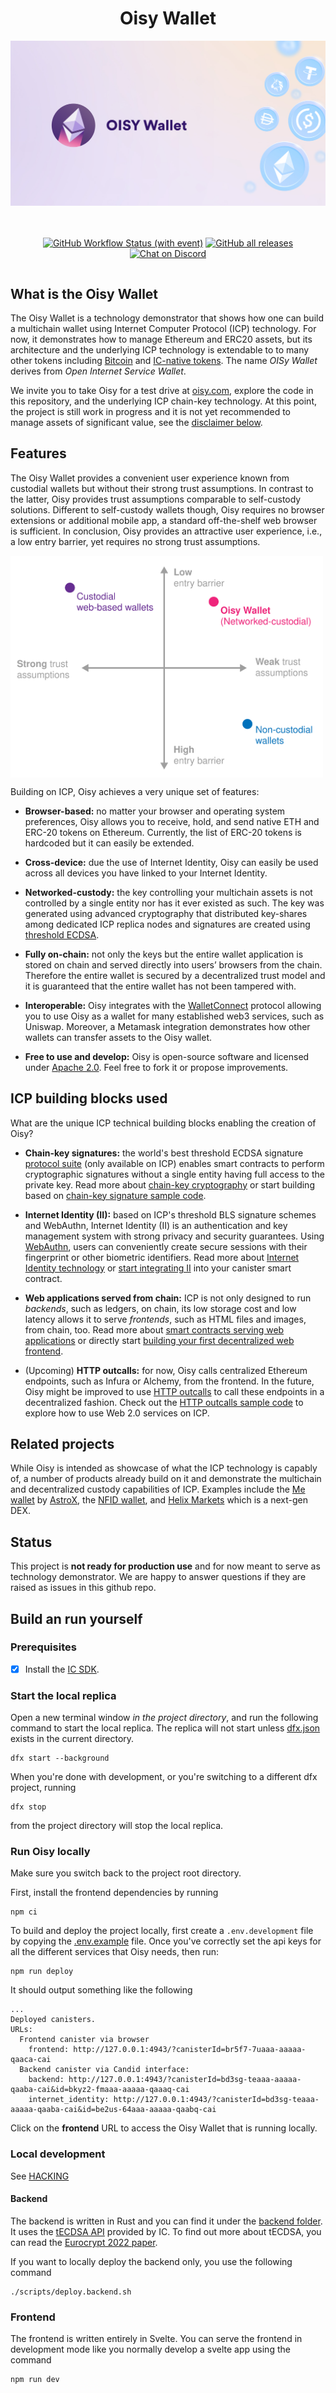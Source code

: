 <div align="center" style="display:flex;flex-direction:column;">
  <h1>Oisy Wallet</h1>

  <a href="https://oisy.com/">
    <img src="./src/frontend/static/images/meta-share.jpg" alt="Oisy Wallet logo" role="presentation"/>
  </a>

<br/>
<br/>

[![GitHub Workflow Status (with event)](https://img.shields.io/github/actions/workflow/status/dfinity/oisy-wallet/build.yml?logo=github&label=Build%20and%20test)](https://github.com/dfinity/oisy-wallet/actions/workflows/build.yml)
<a href="https://github.com/dfinity/oisy-wallet/releases"><img src="https://img.shields.io/github/downloads/dfinity/oisy-wallet/total?label=downloads&logo=github" alt="GitHub all releases"></a>
[![Chat on Discord](https://img.shields.io/badge/chat-Discord-lightgrey?logo=Discord&style=flat-square)](https://discord.gg/E9FxceAg2j)

</div>

## What is the Oisy Wallet

The Oisy Wallet is a technology demonstrator that shows how one can build a multichain wallet using Internet Computer Protocol (ICP) technology. For now, it demonstrates how to manage Ethereum and ERC20 assets, but its architecture and the underlying ICP technology is extendable to to many other tokens including [Bitcoin](https://internetcomputer.org/bitcoin-integration) and [IC-native tokens](https://internetcomputer.org/docs/current/developer-docs/integrations/icrc-1/deploy-new-token). The name _OISy Wallet_ derives from _Open Internet Service Wallet_.

We invite you to take Oisy for a test drive at [oisy.com](https://oisy.com), explore the code in this repository, and the underlying ICP chain-key technology. At this point, the project is still work in progress and it is not yet recommended to manage assets of significant value, see the [disclaimer below](#status).

## Features

The Oisy Wallet provides a convenient user experience known from custodial wallets but without their strong trust assumptions. In contrast to the latter, Oisy provides trust assumptions comparable to self-custody solutions. Different to self-custody wallets though, Oisy requires no browser extensions or additional mobile app, a standard off-the-shelf web browser is sufficient. In conclusion, Oisy provides an attractive user experience, i.e., a low entry barrier, yet requires no strong trust assumptions.

<div align="center" style="display:flex;flex-direction:column;">
  <img src="./oisy-comparison.svg" alt="Oisy feature comparison" style="max-width:500px"/>
</div>

Building on ICP, Oisy achieves a very unique set of features:

- **Browser-based:** no matter your browser and operating system preferences, Oisy allows you to receive, hold, and send native ETH and ERC-20 tokens on Ethereum. Currently, the list of ERC-20 tokens is hardcoded but it can easily be extended.

- **Cross-device:** due the use of Internet Identity, Oisy can easily be used across all devices you have linked to your Internet Identity.

- **Networked-custody:** the key controlling your multichain assets is not controlled by a single entity nor has it ever existed as such. The key was generated using advanced cryptography that distributed key-shares among dedicated ICP replica nodes and signatures are created using [threshold ECDSA](https://internetcomputer.org/docs/current/developer-docs/integrations/t-ecdsa/).

- **Fully on-chain:** not only the keys but the entire wallet application is stored on chain and served directly into users’ browsers from the chain. Therefore the entire wallet is secured by a decentralized trust model and it is guaranteed that the entire wallet has not been tampered with.

- **Interoperable:** Oisy integrates with the [WalletConnect](https://walletconnect.com/) protocol allowing you to use Oisy as a wallet for many established web3 services, such as Uniswap. Moreover, a Metamask integration demonstrates how other wallets can transfer assets to the Oisy wallet.

- **Free to use and develop:** Oisy is open-source software and licensed under [Apache 2.0](LICENSE). Feel free to fork it or propose improvements.

## ICP building blocks used

What are the unique ICP technical building blocks enabling the creation of Oisy?

- **Chain-key signatures:** the world's best threshold ECDSA signature [protocol suite](https://eprint.iacr.org/2022/506) (only available on ICP) enables smart contracts to perform cryptographic signatures without a single entity having full access to the private key. Read more about [chain-key cryptography](https://internetcomputer.org/how-it-works/chain-key-technology/) or start building based on [chain-key signature sample code](https://internetcomputer.org/docs/current/samples/t-ecdsa-sample).

- **Internet Identity (II):** based on ICP's threshold BLS signature schemes and WebAuthn, Internet Identity (II) is an authentication and key management system with strong privacy and security guarantees. Using [WebAuthn](https://www.w3.org/TR/webauthn-3), users can conveniently create secure sessions with their fingerprint or other biometric identifiers. Read more about [Internet Identity technology](https://internetcomputer.org/internet-identity) or [start integrating II](https://internetcomputer.org/docs/current/developer-docs/integrations/internet-identity/integrate-identity) into your canister smart contract.

- **Web applications served from chain:** ICP is not only designed to run _backends_, such as ledgers, on chain, its low storage cost and low latency allows it to serve _frontends_, such as HTML files and images, from chain, too. Read more about [smart contracts serving web applications](https://internetcomputer.org/how-it-works/smart-contracts-serve-the-web/) or directly start [building your first decentralized web frontend](https://internetcomputer.org/docs/current/developer-docs/frontend/).

- (Upcoming) **HTTP outcalls:** for now, Oisy calls centralized Ethereum endpoints, such as Infura or Alchemy, from the frontend. In the future, Oisy might be improved to use [HTTP outcalls](https://internetcomputer.org/https-outcalls) to call these endpoints in a decentralized fashion. Check out the [HTTP outcalls sample code](https://internetcomputer.org/docs/current/developer-docs/integrations/https-outcalls/https-outcalls-how-to-use) to explore how to use Web 2.0 services on ICP.

## Related projects

While Oisy is intended as showcase of what the ICP technology is capably of, a number of products already build on it and demonstrate the multichain and decentralized custody capabilities of ICP. Examples include the [Me wallet](https://astrox.me/) by [AstroX](https://astrox.network), the [NFID wallet](https://nfid.one/), and [Helix Markets](https://helixmarkets.io) which is a next-gen DEX.

## Status

This project is **not ready for production use** and for now meant to serve as technology demonstrator. We are happy to answer questions if they are raised as issues in this github repo.

## Build an run yourself

### Prerequisites

- [x] Install the [IC SDK](https://internetcomputer.org/docs/current/developer-docs/setup/install/index.mdx).

### Start the local replica

Open a new terminal window _in the project directory_, and run the following command to start the local replica. The replica will not start unless [dfx.json](dfx.json) exists in the current directory.

```
dfx start --background
```

When you're done with development, or you're switching to a different dfx project, running

```
dfx stop
```

from the project directory will stop the local replica.

### Run Oisy locally

Make sure you switch back to the project root directory.

First, install the frontend dependencies by running

```
npm ci
```

To build and deploy the project locally, first create a `.env.development` file by copying the [.env.example](.env.example) file. Once you've correctly set the api keys for all the different services that Oisy needs, then run:

```
npm run deploy
```

It should output something like the following

```
...
Deployed canisters.
URLs:
  Frontend canister via browser
    frontend: http://127.0.0.1:4943/?canisterId=br5f7-7uaaa-aaaaa-qaaca-cai
  Backend canister via Candid interface:
    backend: http://127.0.0.1:4943/?canisterId=bd3sg-teaaa-aaaaa-qaaba-cai&id=bkyz2-fmaaa-aaaaa-qaaaq-cai
    internet_identity: http://127.0.0.1:4943/?canisterId=bd3sg-teaaa-aaaaa-qaaba-cai&id=be2us-64aaa-aaaaa-qaabq-cai
```

Click on the **frontend** URL to access the Oisy Wallet that is running locally.

### Local development

See [HACKING](HACKING.md)

#### Backend

The backend is written in Rust and you can find it under the [backend folder](src/backend/). It uses the [tECDSA API](https://internetcomputer.org/docs/current/developer-docs/integrations/t-ecdsa/t-ecdsa-how-it-works) provided by IC. To find out more about tECDSA, you can read the [Eurocrypt 2022 paper](https://eprint.iacr.org/2021/1330.pdf).

If you want to locally deploy the backend only, you use the following command

```
./scripts/deploy.backend.sh
```

### Frontend

The frontend is written entirely in Svelte. You can serve the frontend in development mode like you normally develop a svelte app using the command

```
npm run dev
```
